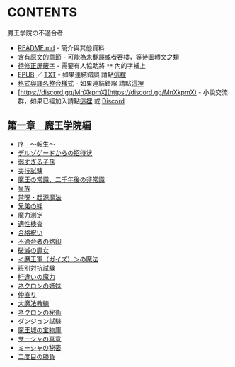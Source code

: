 # CONTENTS

魔王学院の不適合者


- [README.md](README.md) - 簡介與其他資料
- [含有原文的章節](ja.md) - 可能為未翻譯或者吞樓，等待圖轉文之類
- [待修正屏蔽字](%E5%BE%85%E4%BF%AE%E6%AD%A3%E5%B1%8F%E8%94%BD%E5%AD%97.md) - 需要有人協助將 `**` 內的字補上
- [EPUB](https://gitlab.com/demonovel/epub-txt/blob/master/syosetu_out/%E9%AD%94%E7%8E%8B%E5%AD%A6%E9%99%A2%E3%81%AE%E4%B8%8D%E9%81%A9%E5%90%88%E8%80%85.epub) ／ [TXT](https://gitlab.com/demonovel/epub-txt/blob/master/syosetu_out/out/%E9%AD%94%E7%8E%8B%E5%AD%A6%E9%99%A2%E3%81%AE%E4%B8%8D%E9%81%A9%E5%90%88%E8%80%85.out.txt) - 如果連結錯誤 請點[這裡](https://gitlab.com/demonovel/epub-txt/tree/master)
- [格式與譯名整合樣式](https://github.com/bluelovers/node-novel/blob/master/lib/locales/%E9%AD%94%E7%8E%8B%E5%AD%A6%E9%99%A2%E3%81%AE%E4%B8%8D%E9%81%A9%E5%90%88%E8%80%85.ts) - 如果連結錯誤 請點[這裡](https://github.com/bluelovers/node-novel/tree/master/lib/locales)
- [https://discord.gg/MnXkpmX](https://discord.gg/MnXkpmX) - 小說交流群，如果已經加入請點[這裡](https://discordapp.com/channels/467794087769014273/467794088285175809) 或 [Discord](https://discordapp.com/channels/@me)


## [第一章　魔王学院編](00000_%E7%AC%AC%E4%B8%80%E7%AB%A0%E3%80%80%E9%AD%94%E7%8E%8B%E5%AD%A6%E9%99%A2%E7%B7%A8)

- [序　～転生～](00000_%E7%AC%AC%E4%B8%80%E7%AB%A0%E3%80%80%E9%AD%94%E7%8E%8B%E5%AD%A6%E9%99%A2%E7%B7%A8/00010_%E5%BA%8F%E3%80%80%EF%BD%9E%E8%BB%A2%E7%94%9F%EF%BD%9E.txt)
- [デルゾゲードからの招待状](00000_%E7%AC%AC%E4%B8%80%E7%AB%A0%E3%80%80%E9%AD%94%E7%8E%8B%E5%AD%A6%E9%99%A2%E7%B7%A8/00020_%E3%83%87%E3%83%AB%E3%82%BE%E3%82%B2%E3%83%BC%E3%83%89%E3%81%8B%E3%82%89%E3%81%AE%E6%8B%9B%E5%BE%85%E7%8A%B6.txt)
- [弱すぎる子孫](00000_%E7%AC%AC%E4%B8%80%E7%AB%A0%E3%80%80%E9%AD%94%E7%8E%8B%E5%AD%A6%E9%99%A2%E7%B7%A8/00030_%E5%BC%B1%E3%81%99%E3%81%8E%E3%82%8B%E5%AD%90%E5%AD%AB.txt)
- [実技試験](00000_%E7%AC%AC%E4%B8%80%E7%AB%A0%E3%80%80%E9%AD%94%E7%8E%8B%E5%AD%A6%E9%99%A2%E7%B7%A8/00040_%E5%AE%9F%E6%8A%80%E8%A9%A6%E9%A8%93.txt)
- [魔王の常識、二千年後の非常識](00000_%E7%AC%AC%E4%B8%80%E7%AB%A0%E3%80%80%E9%AD%94%E7%8E%8B%E5%AD%A6%E9%99%A2%E7%B7%A8/00050_%E9%AD%94%E7%8E%8B%E3%81%AE%E5%B8%B8%E8%AD%98%E3%80%81%E4%BA%8C%E5%8D%83%E5%B9%B4%E5%BE%8C%E3%81%AE%E9%9D%9E%E5%B8%B8%E8%AD%98.txt)
- [皇族](00000_%E7%AC%AC%E4%B8%80%E7%AB%A0%E3%80%80%E9%AD%94%E7%8E%8B%E5%AD%A6%E9%99%A2%E7%B7%A8/00060_%E7%9A%87%E6%97%8F.txt)
- [禁呪・起源魔法](00000_%E7%AC%AC%E4%B8%80%E7%AB%A0%E3%80%80%E9%AD%94%E7%8E%8B%E5%AD%A6%E9%99%A2%E7%B7%A8/00070_%E7%A6%81%E5%91%AA%E3%83%BB%E8%B5%B7%E6%BA%90%E9%AD%94%E6%B3%95.txt)
- [兄弟の絆](00000_%E7%AC%AC%E4%B8%80%E7%AB%A0%E3%80%80%E9%AD%94%E7%8E%8B%E5%AD%A6%E9%99%A2%E7%B7%A8/00080_%E5%85%84%E5%BC%9F%E3%81%AE%E7%B5%86.txt)
- [魔力測定](00000_%E7%AC%AC%E4%B8%80%E7%AB%A0%E3%80%80%E9%AD%94%E7%8E%8B%E5%AD%A6%E9%99%A2%E7%B7%A8/00090_%E9%AD%94%E5%8A%9B%E6%B8%AC%E5%AE%9A.txt)
- [適性検査](00000_%E7%AC%AC%E4%B8%80%E7%AB%A0%E3%80%80%E9%AD%94%E7%8E%8B%E5%AD%A6%E9%99%A2%E7%B7%A8/00100_%E9%81%A9%E6%80%A7%E6%A4%9C%E6%9F%BB.txt)
- [合格祝い](00000_%E7%AC%AC%E4%B8%80%E7%AB%A0%E3%80%80%E9%AD%94%E7%8E%8B%E5%AD%A6%E9%99%A2%E7%B7%A8/00110_%E5%90%88%E6%A0%BC%E7%A5%9D%E3%81%84.txt)
- [不適合者の烙印](00000_%E7%AC%AC%E4%B8%80%E7%AB%A0%E3%80%80%E9%AD%94%E7%8E%8B%E5%AD%A6%E9%99%A2%E7%B7%A8/00130_%E4%B8%8D%E9%81%A9%E5%90%88%E8%80%85%E3%81%AE%E7%83%99%E5%8D%B0.txt)
- [破滅の魔女](00000_%E7%AC%AC%E4%B8%80%E7%AB%A0%E3%80%80%E9%AD%94%E7%8E%8B%E5%AD%A6%E9%99%A2%E7%B7%A8/00140_%E7%A0%B4%E6%BB%85%E3%81%AE%E9%AD%94%E5%A5%B3.txt)
- [＜魔王軍（ガイズ）＞の魔法](00000_%E7%AC%AC%E4%B8%80%E7%AB%A0%E3%80%80%E9%AD%94%E7%8E%8B%E5%AD%A6%E9%99%A2%E7%B7%A8/00150_%EF%BC%9C%E9%AD%94%E7%8E%8B%E8%BB%8D%EF%BC%88%E3%82%AC%E3%82%A4%E3%82%BA%EF%BC%89%EF%BC%9E%E3%81%AE%E9%AD%94%E6%B3%95.txt)
- [班別対抗試験](00000_%E7%AC%AC%E4%B8%80%E7%AB%A0%E3%80%80%E9%AD%94%E7%8E%8B%E5%AD%A6%E9%99%A2%E7%B7%A8/00160_%E7%8F%AD%E5%88%A5%E5%AF%BE%E6%8A%97%E8%A9%A6%E9%A8%93.txt)
- [桁違いの魔力](00000_%E7%AC%AC%E4%B8%80%E7%AB%A0%E3%80%80%E9%AD%94%E7%8E%8B%E5%AD%A6%E9%99%A2%E7%B7%A8/00170_%E6%A1%81%E9%81%95%E3%81%84%E3%81%AE%E9%AD%94%E5%8A%9B.txt)
- [ネクロンの姉妹](00000_%E7%AC%AC%E4%B8%80%E7%AB%A0%E3%80%80%E9%AD%94%E7%8E%8B%E5%AD%A6%E9%99%A2%E7%B7%A8/00180_%E3%83%8D%E3%82%AF%E3%83%AD%E3%83%B3%E3%81%AE%E5%A7%89%E5%A6%B9.txt)
- [仲直り](00000_%E7%AC%AC%E4%B8%80%E7%AB%A0%E3%80%80%E9%AD%94%E7%8E%8B%E5%AD%A6%E9%99%A2%E7%B7%A8/00190_%E4%BB%B2%E7%9B%B4%E3%82%8A.txt)
- [大魔法教練](00000_%E7%AC%AC%E4%B8%80%E7%AB%A0%E3%80%80%E9%AD%94%E7%8E%8B%E5%AD%A6%E9%99%A2%E7%B7%A8/00200_%E5%A4%A7%E9%AD%94%E6%B3%95%E6%95%99%E7%B7%B4.txt)
- [ネクロンの秘術](00000_%E7%AC%AC%E4%B8%80%E7%AB%A0%E3%80%80%E9%AD%94%E7%8E%8B%E5%AD%A6%E9%99%A2%E7%B7%A8/00210_%E3%83%8D%E3%82%AF%E3%83%AD%E3%83%B3%E3%81%AE%E7%A7%98%E8%A1%93.txt)
- [ダンジョン試験](00000_%E7%AC%AC%E4%B8%80%E7%AB%A0%E3%80%80%E9%AD%94%E7%8E%8B%E5%AD%A6%E9%99%A2%E7%B7%A8/00220_%E3%83%80%E3%83%B3%E3%82%B8%E3%83%A7%E3%83%B3%E8%A9%A6%E9%A8%93.txt)
- [魔王城の宝物庫](00000_%E7%AC%AC%E4%B8%80%E7%AB%A0%E3%80%80%E9%AD%94%E7%8E%8B%E5%AD%A6%E9%99%A2%E7%B7%A8/00230_%E9%AD%94%E7%8E%8B%E5%9F%8E%E3%81%AE%E5%AE%9D%E7%89%A9%E5%BA%AB.txt)
- [サーシャの真意](00000_%E7%AC%AC%E4%B8%80%E7%AB%A0%E3%80%80%E9%AD%94%E7%8E%8B%E5%AD%A6%E9%99%A2%E7%B7%A8/00240_%E3%82%B5%E3%83%BC%E3%82%B7%E3%83%A3%E3%81%AE%E7%9C%9F%E6%84%8F.txt)
- [ミーシャの秘密](00000_%E7%AC%AC%E4%B8%80%E7%AB%A0%E3%80%80%E9%AD%94%E7%8E%8B%E5%AD%A6%E9%99%A2%E7%B7%A8/00250_%E3%83%9F%E3%83%BC%E3%82%B7%E3%83%A3%E3%81%AE%E7%A7%98%E5%AF%86.txt)
- [二度目の勝負](00000_%E7%AC%AC%E4%B8%80%E7%AB%A0%E3%80%80%E9%AD%94%E7%8E%8B%E5%AD%A6%E9%99%A2%E7%B7%A8/00260_%E4%BA%8C%E5%BA%A6%E7%9B%AE%E3%81%AE%E5%8B%9D%E8%B2%A0.txt)

